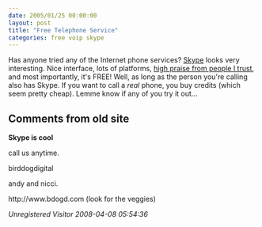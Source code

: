 ```yaml
---
date: 2005/01/25 00:00:00
layout: post
title: "Free Telephone Service"
categories: free voip skype
---
```


Has anyone tried any of the Internet phone services? [Skype](http://skype.com) looks very interesting. Nice interface, lots of platforms, [high praise from people I trust](http://pinds.com/articles/2005/01/18/skype-with-a-bluetooth-headset-frickin-rocks), and most importantly, it's FREE! Well, as long as the person you're calling also has Skype. If you want to call a *real* phone, you buy credits (which seem pretty cheap). Lemme know if any of you try it out...

<div id="comment-box">
<h2>Comments from old site</h2>

<div class="one-comment">
<p><b>Skype is cool</b></p>
<p>
call us anytime.
</p>
<p>
birddogdigital
</p>
<p>
andy and nicci.
</p>
<p>
http://www.bdogd.com (look for the veggies)
</p>
<address class="signature">
<span class="author">Unregistered Visitor</span>
<span class="date">2008-04-08 05:54:36</span>
</address>
</div>

</div>
